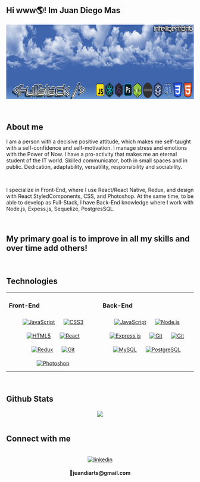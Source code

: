 ## Hi www🌎! Im Juan Diego Mas 

<p align="center">
  <img height="200" src="./image/coverImage.png"/>
</p>

<br/>

## About me
<p> I am a person with a decisive positive attitude, which makes me self-taught with a
self-confidence and self-motivation. I manage stress and emotions with the Power of Now. I have a pro-activity that makes me an eternal student of the IT world. Skilled communicator, both in small spaces and in public. Dedication, adaptability, versatility, responsibility and sociability. </p>
<br/>
<p>I specialize in Front-End, where I use React/React Native, Redux, and design with React StyledComponents, CSS, and Photoshop.
At the same time, to be able to develop as Full-Stack, I have Back-End knowledge where I work with Node.js, Expess.js, Sequelize, PostgresSQL.</p>
<br/>


## My primary goal is to improve in all my skills and over time add others! 

<br/>

## Technologies  
<div align="center">  
<table><tr><td valign="top" width="33%">



### Front-End  
<div align="center">  
<a href="https://www.javascript.com/" target="_blank"><img style="margin: 10px" src="https://profilinator.rishav.dev/skills-assets/javascript-original.svg" alt="JavaScript" height="50" /></a>  
<a href="https://www.w3schools.com/css/" target="_blank"><img style="margin: 10px" src="https://profilinator.rishav.dev/skills-assets/css3-original-wordmark.svg" alt="CSS3" height="50" /></a>  
<a href="https://en.wikipedia.org/wiki/HTML5" target="_blank"><img style="margin: 10px" src="https://profilinator.rishav.dev/skills-assets/html5-original-wordmark.svg" alt="HTML5" height="50" /></a>  
<a href="https://reactjs.org/" target="_blank"><img style="margin: 10px" src="https://profilinator.rishav.dev/skills-assets/react-original-wordmark.svg" alt="React" height="50" /></a>   
<a href="https://redux.js.org/" target="_blank"><img style="margin: 10px" src="https://profilinator.rishav.dev/skills-assets/redux-original.svg" alt="Redux" height="50" /></a>  
<a href="https://git-scm.com/" target="_blank"><img style="margin: 10px" src="https://git-scm.com/images/logos/downloads/Git-Icon-1788C.png" alt="Git" height="50" /></a>  
<a href="https://www.adobe.com/products/photoshop.html" target="_blank"><img style="margin: 10px" src="https://imgs.search.brave.com/6_IAwgbmW9g-eOnYSNWeuYHJNnf9qHj0UuTF9aZcCHA/rs:fit:300:293:1/g:ce/aHR0cHM6Ly9pMC53/cC5jb20vd3d3LnRp/ZW5kYS5jYXBhY2l0/YWNpb25rZHNhLmNv/bS93cC1jb250ZW50/L3VwbG9hZHMvMjAx/OS8wNC8xMjAwcHgt/QWRvYmVfUGhvdG9z/aG9wX0NDX2ljb24u/c3ZnXy5wbmc_cmVz/aXplPTMwMCUyQzI5/MyZzc2w9MQ" alt="Photoshop" height="50" /></a>  
</div>

</td><td valign="top" width="33%">



### Back-End  
<div align="center">  
<a href="https://www.javascript.com/" target="_blank"><img style="margin: 10px" src="https://profilinator.rishav.dev/skills-assets/javascript-original.svg" alt="JavaScript" height="50" /></a>  
<a href="https://nodejs.org/" target="_blank"><img style="margin: 10px" src="https://profilinator.rishav.dev/skills-assets/nodejs-original-wordmark.svg" alt="Node.js" height="50" /></a>  
<a href="https://expressjs.com/" target="_blank"><img style="margin: 10px" src="https://imgs.search.brave.com/8UPTT7a8BOS6r5O7X3sCLgW4R3Gg7B4yUZ5O9hnR2FU/rs:fit:284:284:1/g:ce/aHR0cHM6Ly93d3cu/bWVtZW50b3RlY2gu/aW4vYXNzZXRzL2lt/YWdlcy9pY29ucy9l/eHByZXNzLnBuZw" alt="Express.js" height="50" /></a>  
<a href="https://github.com/" target="_blank"><img style="margin: 10px" src="https://imgs.search.brave.com/bJODbPXzpWHw-CA4L6pV_Q1VpmkvYtzsVzkfNflqrS4/rs:fit:956:980:1/g:ce/aHR0cHM6Ly93ZWJz/dG9ja3Jldmlldy5u/ZXQvaW1hZ2VzL2dp/dGh1Yi1pY29uLXBu/Zy00LnBuZw" alt="Git" height="50" /></a>
 <a href="https://sequelize.org/" target="_blank"><img style="margin: 10px" src="https://imgs.search.brave.com/LHVuHkpeb0-ENzrpy4moqAM60ia0cXtzI_onhl8jeck/rs:fit:250:250:1/g:ce/aHR0cDovL2Jsb2cu/ZXNwb2wuZWR1LmVj/L3Rhd3MvZmlsZXMv/MjAxNS8xMS9sb2dv/LXNtYWxsLnBuZw" alt="Git" height="50" /></a>  
<a href="https://www.mysql.com/" target="_blank"><img style="margin: 10px" src="https://profilinator.rishav.dev/skills-assets/mysql-original-wordmark.svg" alt="MySQL" height="50" /></a>  
<a href="https://www.postgresql.org/" target="_blank"><img style="margin: 10px" src="https://profilinator.rishav.dev/skills-assets/postgresql-original-wordmark.svg" alt="PostgreSQL" height="50" /></a>  
</div>
</td></table>
</div>
  
<br/>


## Github Stats
<div align="center" background-color="#585B73"><img src="https://github-readme-stats.vercel.app/api?username=intelligentdnb&show_icons=true&count_private=true&hide_border=true" align="center" /></div>  


<br/>


## Connect with me  
<br/> 
<div align="center">
<a href="https://www.linkedin.com/in/juan-diego-mas-ca-836710243/" target="__BLANK">
  <img src=https://img.shields.io/badge/linkedin-%231E77B5.svg?&style=for-the-badge&logo=linkedin&logoColor=white alt=linkedin style="margin-bottom: 5px;" />
</a>  
  <p>📧<b>juandiarts@gmail.com</b></p>
</div>  

<!--
**intelligentdnb/intelligentdnb** is a ✨ _special_ ✨ repository because its `README.md` (this file) appears on your GitHub profile.
--
Here are some ideas to get you started:

- 🔭 I’m currently working on ...
- 🌱 I’m currently learning ...
- 👯 I’m looking to collaborate on ...
- 🤔 I’m looking for help with ...
- 💬 Ask me about ...
- 📫 How to reach me: ...
- 😄 Pronouns: ...
- ⚡ Fun fact: ...
-->
